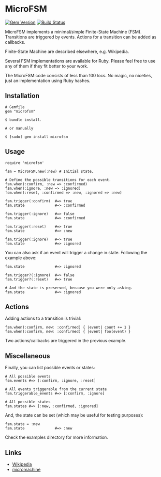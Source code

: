 MicroFSM
========

[![Gem Version](https://badge.fury.io/rb/microfsm.svg)](https://badge.fury.io/rb/microfsm)
[![Build Status](https://travis-ci.org/matique/microfsm.svg?branch=master)](https://travis-ci.org/matique/microfsm)

MicroFSM implements a minimal/simple Finite-State Machine (FSM).
Transitions are triggered by events.
Actions for a transition can be added as callbacks.

Finite-State Machine are described elsewhere, e.g. Wikipedia.

Several FSM implementations are available for Ruby.
Please feel free to use any of them if they fit better to your work.

The MicroFSM code consists of less than 100 locs.
No magic, no niceties, just an implementation using Ruby hashes.

Installation
------------

~~~~
# Gemfile
gem "microfsm"

$ bundle install.

# or manually

$ [sudo] gem install microfsm
~~~~

Usage
-----

~~~~
require 'microfsm'

fsm = MicroFSM.new(:new) # Initial state.

# Define the possible transitions for each event.
fsm.when(:confirm, :new => :confirmed)
fsm.when(:ignore, :new => :ignored)
fsm.when(:reset, :confirmed => :new, :ignored => :new)

fsm.trigger(:confirm)  #=> true
fsm.state              #=> :confirmed

fsm.trigger(:ignore)   #=> false
fsm.state              #=> :confirmed

fsm.trigger(:reset)    #=> true
fsm.state              #=> :new

fsm.trigger(:ignore)   #=> true
fsm.state              #=> :ignored
~~~~

You can also ask if an event will trigger a change in state.
Following the example above:

~~~~
fsm.state              #=> :ignored

fsm.trigger?(:ignore)  #=> false
fsm.trigger?(:reset)   #=> true

# And the state is preserved, because you were only asking.
fsm.state              #=> :ignored
~~~~

Actions
-------

Adding actions to a transition is trivial:

~~~~
fsm.when(:confirm, new: :confirmed) { |event| count += 1 }
fsm.when(:confirm, new: :confirmed) { |event| foo(event) }
~~~~

Two actions/callbacks are triggered in the previous example.


Miscellaneous
-------------

Finally, you can list possible events or states:

~~~~
# All possible events
fsm.events #=> [:confirm, :ignore, :reset]

# All events triggerable from the current state
fsm.triggerable_events #=> [:confirm, :ignore]

# All possible states
fsm.states #=> [:new, :confirmed, :ignored]
~~~~

And, the state can be set (which may be useful for testing purposes):

~~~~
fsm.state = :new
fsm.state              #=> :new
~~~~

Check the examples directory for more information.

Links
-----

- [Wikipedia](https://en.wikipedia.org/wiki/Finite-state_machine)
- [micromachine](https://github.com/soveran/micromachine)
